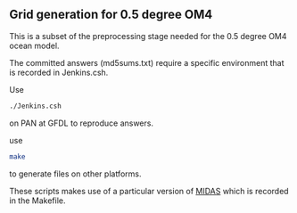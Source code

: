 ## Grid generation for 0.5 degree OM4

This is a subset of the preprocessing stage needed for the 0.5 degree OM4 ocean model.

The committed answers (md5sums.txt) require a specific environment that is recorded in Jenkins.csh.

Use
```bash
./Jenkins.csh
```
on PAN at GFDL to reproduce answers.

use
```bash
make
```
to generate files on other platforms.

These scripts makes use of a particular version of [MIDAS](https://github.com/mjharriso/MIDAS) which is recorded in the Makefile.
